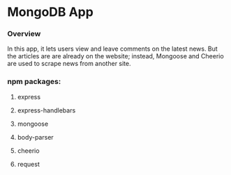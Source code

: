 # MongoDB App

### Overview

In this app, it lets users view and leave comments on the latest news. But the articles are are already on the website; instead, Mongoose and Cheerio are used to scrape news from another site.

### npm packages:

1. express

2. express-handlebars

3. mongoose

4. body-parser

5. cheerio

6. request

